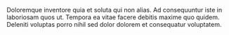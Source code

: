 Doloremque inventore quia et soluta qui non alias. Ad consequuntur iste in laboriosam quos ut. Tempora ea vitae facere debitis maxime quo quidem. Deleniti voluptas porro nihil sed dolor dolorem et consequatur voluptatem.